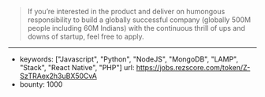 >If you’re interested in the product and deliver on humongous responsibility to build a globally successful company (globally 500M people including 60M Indians) with the continuous thrill of ups and downs of startup, feel free to apply.
------
- keywords: ["Javascript", "Python", "NodeJS", "MongoDB", "LAMP", "Stack", "React Native", "PHP"]
url: https://jobs.rezscore.com/token/Z-SzTRAex2h3uBX50CvA
- bounty: 1000
